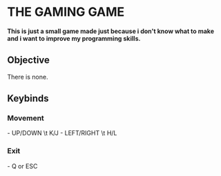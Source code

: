# THE GAMING GAME
**This is just a small game made just because i don't know what to
make and i want to improve my programming skills.**

## Objective
There is none.

## Keybinds
### Movement
\- UP/DOWN \t K/J
\- LEFT/RIGHT \t H/L

### Exit
\- Q or ESC
